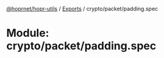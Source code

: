 [@hoprnet/hopr-utils](../README.md) / [Exports](../modules.md) / crypto/packet/padding.spec

# Module: crypto/packet/padding.spec
